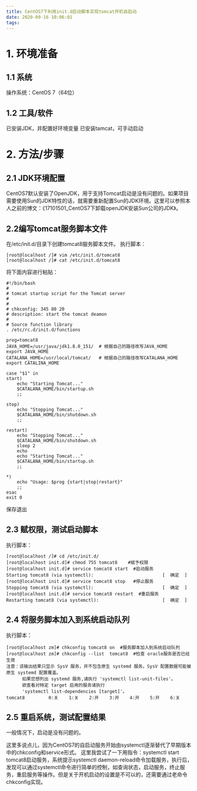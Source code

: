```yaml
---
title: CentOS7下利用init.d启动脚本实现tomcat开机自启动
date: 2020-09-16 10:06:01
tags:
---
```


# 1. 环境准备

## 1.1 系统

操作系统：CentOS 7（64位）

## 1.2 工具/软件

已安装JDK，并配置好环境变量 
已安装tamcat，可手动启动

# 2. 方法/步骤

## 2.1 JDK环境配置

CentOS7默认安装了OpenJDK，用于支持Tomcat启动是没有问题的。如果项目需要使用Sun的JDK特性的话，就需要重新配置Sun的JDK环境。这里可以参照本人之前的博文：《17101501_CentOS7下卸载openJDK安装Sun公司的JDK》。

## 2.2编写tomcat服务脚本文件

在/etc/init.d/目录下创建tomcat8服务脚本文件。 
执行脚本：

```
[root@localhost /]# vim /etc/init.d/tomcat8
[root@localhost /]# cat /etc/init.d/tomcat8
```

将下面内容进行粘贴：

```shell
#!/bin/bash
#
# tomcat startup script for the Tomcat server
#
#
# chkconfig: 345 80 20
# description: start the tomcat deamon
#
# Source function library
. /etc/rc.d/init.d/functions

prog=tomcat8
JAVA_HOME=/usr/java/jdk1.8.0_151/  # 根据自己的路径改写JAVA_HOME
export JAVA_HOME
CATALANA_HOME=/usr/local/tomcat/   # 根据自己的路径改写CATALANA_HOME
export CATALINA_HOME

case "$1" in
start)
    echo "Starting Tomcat..."
    $CATALANA_HOME/bin/startup.sh
    ;;

stop)
    echo "Stopping Tomcat..."
    $CATALANA_HOME/bin/shutdown.sh
    ;;

restart)
    echo "Stopping Tomcat..."
    $CATALANA_HOME/bin/shutdown.sh
    sleep 2
    echo
    echo "Starting Tomcat..."
    $CATALANA_HOME/bin/startup.sh
    ;;

*)
    echo "Usage: $prog {start|stop|restart}"
    ;;
esac
exit 0 
```

保存退出

## 2.3 赋权限，测试启动脚本

执行脚本：

```
[root@localhost /]# cd /etc/init.d/
[root@localhost init.d]# chmod 755 tomcat8    #赋予权限
[root@localhost init.d]# service tomcat8 start  #启动服务
Starting tomcat8 (via systemctl):                          [  确定  ]
[root@localhost init.d]# service tomcat8 stop   #停止服务
Stopping tomcat8 (via systemctl):                          [  确定  ]
[root@localhost init.d]# service tomcat8 restart  #重启服务
Restarting tomcat8 (via systemctl):                        [  确定  ]
```

 

## 2.4 将服务脚本加入到系统启动队列

执行脚本：

```
[root@localhost zm]# chkconfig tomcat8 on  #服务脚本加入到系统启动队列
[root@localhost zm]# chkconfig --list  tomcat8  #检查 oracle服务是否已经生效
注意：该输出结果只显示 SysV 服务，并不包含原生 systemd 服务。SysV 配置数据可能被原生 systemd 配置覆盖。
      如果您想列出 systemd 服务,请执行 'systemctl list-unit-files'。
      欲查看对特定 target 启用的服务请执行
      'systemctl list-dependencies [target]'。
tomcat8         0:关    1:关    2:开    3:开    4:开    5:开    6:关

```

## 2.5 重启系统，测试配置结果

一般情况下，启动是没有问题的。

这里多说点儿，因为CentOS7的自启动服务开始由systemctl逐渐替代了早期版本中的chkconfig和service形式。 
这里我尝试了一下用指令：systemctl start tomcat8启动服务，系统提示systemctl daemon-reload命令加载服务，执行后，发现可以通过systemctl命令进行简单的控制，如查询状态，启动服务，终止服务，重启服务等操作。但是关于开机启动的设置是不可以的，还需要通过老命令chkconfig实现。

 